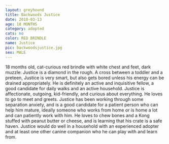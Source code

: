 ```yaml
---
layout: greyhound
title: Backwoods Justice
date: 2010-03-13
age: 18 MONTHS
category: adopted
cats: no
color: RED BRINDLE
name: Justice
pic: backwoodsjustice.jpg
sex: MALE
---
```

18 months old, cat-curious red brindle with white chest and feet, dark muzzle: Justice is a diamond in the rough. A
cross between a toddler and a preteen, Justice is very smart, but also gets bored unless his energy can be drained
appropriately. He is definitely an active and inquisitive fellow, a good candidate for daily walks and an active
household. Justice is affectionate, outgoing, kid-friendly, and curious about everything. He loves to go to meet and
greets. Justice has been working through some separation anxiety, and is a good candidate for a patient person who can
help him mature, ideally someone who works from home or is home a lot and can patiently work with him. He loves to chew
bones and a Kong stuffed with peanut butter or cheese, and is learning that his crate is a safe haven. Justice would do
well in a household with an experienced adopter and at least one other canine companion who he can play with and learn
from.
